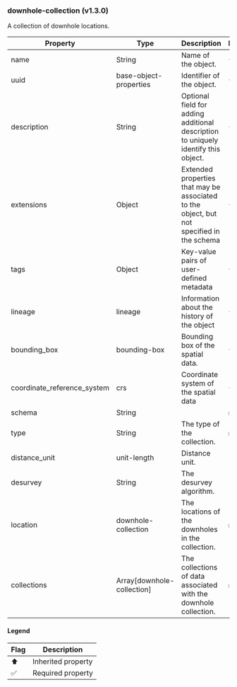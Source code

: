 ### downhole-collection (v1.3.0)
A collection of downhole locations.

| Property | Type | Description | Flags |
|---|---|---|---|
| name | String | Name of the object. | ⬆️ ✅ |
| uuid | base-object-properties | Identifier of the object. | ⬆️ ✅ |
| description | String | Optional field for adding additional description to uniquely identify this object. | ⬆️ |
| extensions | Object | Extended properties that may be associated to the object, but not specified in the schema | ⬆️ |
| tags | Object | Key-value pairs of user-defined metadata | ⬆️ |
| lineage | lineage | Information about the history of the object | ⬆️ |
| bounding_box | bounding-box | Bounding box of the spatial data. | ⬆️ ✅ |
| coordinate_reference_system | crs | Coordinate system of the spatial data | ⬆️ ✅ |
| schema | String |  | ✅ |
| type | String | The type of the collection. | ✅ |
| distance_unit | unit-length | Distance unit. |  |
| desurvey | String | The desurvey algorithm. |  |
| location | downhole-collection | The locations of the downholes in the collection. | ✅ |
| collections | Array[downhole-collection] | The collections of data associated with the downhole collection. | ✅ |


#### Legend

| Flag | Description |
| --- | --- |
| ⬆️ | Inherited property |
| ✅ | Required property |

